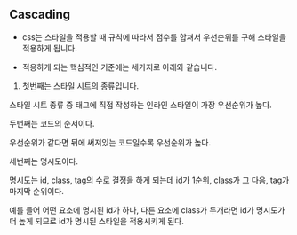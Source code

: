 ## Cascading
+ css는 스타일을 적용할 때 규칙에 따라서 점수를 합쳐서 우선순위를 구해 스타일을 적용하게 됩니다.

+ 적용하게 되는 핵심적인 기준에는 세가지로 아래와 같습니다.
1. 첫번째는 스타일 시트의 종류입니다.

스타일 시트 종류 중 태그에 직접 작성하는 인라인 스타일이 가장 우선순위가 높다.

두번째는 코드의 순서이다.

우선순위가 같다면 뒤에 써져있는 코드일수록 우선순위가 높다.

세번째는 명시도이다.

명시도는 id, class, tag의 수로 결정을 하게 되는데 id가 1순위, class가 그 다음, tag가 마지막 순위이다.

예를 들어 어떤 요소에 명시된 id가 하나, 다른 요소에 class가 두개라면 id가 명시도가 더 높게 되므로 id가 명시된 스타일을 적용시키게 된다.
